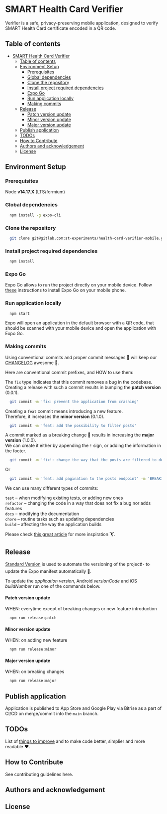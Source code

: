 # SMART Health Card Verifier

Verifier is a safe, privacy-preserving mobile application, designed to verify
SMART Health Card certificate encoded in a QR code.

## Table of contents

- [SMART Health Card Verifier](#smart-health-card-verifier)
  - [Table of contents](#table-of-contents)
  - [Environment Setup](#environment-setup)
    - [Prerequisites](#prerequisites)
    - [Global dependencies](#global-dependencies)
    - [Clone the repository](#clone-the-repository)
    - [Install project required dependencies](#install-project-required-dependencies)
    - [Expo Go](#expo-go)
    - [Run application locally](#run-application-locally)
    - [Making commits](#making-commits)
  - [Release](#release)
      - [Patch version update](#patch-version-update)
      - [Minor version update](#minor-version-update)
      - [Major version update](#major-version-update)
  - [Publish application](#publish-application)
  - [TODOs](#todos)
  - [How to Contribute](#how-to-contribute)
  - [Authors and acknowledgement](#authors-and-acknowledgement)
  - [License](#license)

## Environment Setup

### Prerequisites

Node **v14.17.X** (LTS/fermium)

### Global dependencies

```bash
  npm install -g expo-cli
```

### Clone the repository

```bash
  git clone git@gitlab.com:st-experiments/health-card-verifier-mobile.git
```

### Install project required dependencies

```bash
  npm install
```

### Expo Go

Expo Go allows to run the project directly on your mobile device.
Follow [these](https://docs.expo.io/get-started/installation/#2-expo-go-app-for-ios-and)
instructions to install Expo Go on your mobile phone.

### Run application locally

```bash
  npm start
```

Expo will open an application in the default browser with a QR code, that should
be scanned with your mobile device and open the application with Expo Go.

### Making commits

Using conventional commits and proper commit messages 🙏 will keep our [CHANGELOG](./CHANGELOG.md)
awesome 🚀.

Here are conventional commit prefixes, and HOW to use them:

The `fix` type indicates that this commit removes a bug in the codebase.<br />
Creating a release with such a commit results in bumping the **patch version**
(0.0.1).

```bash
  git commit -m 'fix: prevent the application from crashing'
```

Creating a `feat` commit means introducing a new feature.<br />
Therefore, it increases the **minor version** (0.1.0).

```bash
  git commit -m 'feat: add the possibility to filter posts'
```

A commit marked as a breaking change 🚨 results in increasing the **major version**
(1.0.0).<br />
We can create it either by appending the `!` sign, or adding the information
in the footer.

```bash
  git commit -m 'fix!: change the way that the posts are filtered to deal with a bug'
```

Or

```bash
  git commit -m 'feat: add pagination to the posts endpoint' -m 'BREAKING CHANGE: now the result might not contain all posts'
```

We can use many different types of commits:

`test` – when modifying existing tests, or adding new ones<br />
`refactor` – changing the code in a way that does not fix a bug nor adds features<br />
`docs` – modifying the documentation<br />
`chore` – routine tasks such as updating dependencies<br />
`build` – affecting the way the application builds

Please check [this great article](https://wanago.io/2020/08/17/generating-changelog-standard-version/)
for more inspiration 🏋️‍.

## Release

[Standard Version](https://github.com/expo-community/standard-version-expo#readme)
is used to automate the versioning of the project❗️- to update the Expo
manifest automatically 🤖.

To update the _application version_, Android _versionCode_ and iOS _buildNumber_
run one of the commands below.

#### Patch version update

WHEN: everytime except of breaking changes or new feature introduction

```bash
  npm run release:patch
```

#### Minor version update

WHEN: on adding new feature

```bash
  npm run release:minor
```

#### Major version update

WHEN: on breaking changes

```bash
  npm run release:major
```

## Publish application

Application is published to App Store and Google Play via Bitrise as a part of CI/CD
on merge/commit into the `main` branch.

## TODOs

List of [things to improve](./TODO.md) and to make code better, simplier and
more readable ❤️.

## How to Contribute

See contributing guidelines here.

## Authors and acknowledgement

## License
